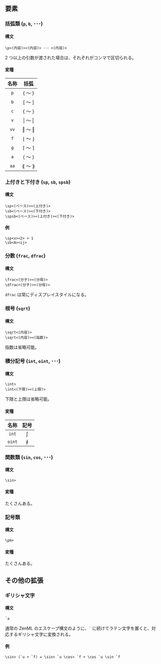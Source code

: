 ## 要素

### 括弧類 (`p`, `b`, ･･･)

#### 構文
```
\p<(内容)><(内容)> ･･･ <(内容)>
```

2 つ以上の引数が渡された場合は、それぞれがコンマで区切られる。

#### 変種
| 名称 | 括弧 |
|:----:|:----:|
| `p` | ( ～ ) |
| `b` | [ ～ ] |
| `c` | { ～ } |
| `v` | \| ～ \| |
| `vv` | ‖ ～ ‖ |
| `f` | ⌊ ～ ⌋ |
| `g` | ⌈ ～ ⌉ |
| `a` | ⟨ ～ ⟩ |
| `aa` | ⟪ ～ ⟫ |

### 上付きと下付き (`sp`, `sb`, `spsb`)

#### 構文
```
\sp<(ベース)><(上付き)>
\sb<(ベース)><(下付き)>
\spsb<(ベース)><(上付き)><(下付き)>
```

#### 例
```
\sp<x><2> + 1
\sb<A><ij>
```

### 分数 (`frac`, `dfrac`)

#### 構文
```
\frac<(分子)><(分母)>
\dfrac<(分子)><(分母)>
```

`dfrac` は常にディスプレイスタイルになる。

### 根号 (`sqrt`)

#### 構文
```
\sqrt<(内容)>
\sqrt<(内容)><(指数)>
```

指数は省略可能。

### 積分記号 (`int`, `oint`, ･･･)

#### 構文
``` 
\int>
\int<(下限)><(上限)>
```

下限と上限は省略可能。

#### 変種
| 名称 | 記号 |
|:----:|:----:|
| `int` | ∫ |
| `oint` | ∮ |

### 関数類 (`sin`, `cos`, ･･･)

#### 構文
```
\sin>
```

#### 変種
たくさんある。

### 記号類

#### 構文
```
\pm>
```

#### 変種
たくさんある。

## その他の拡張

### ギリシャ文字

#### 構文
```
`a
```

通常の ZenML のエスケープ構文のように、`` ` `` に続けてラテン文字を置くと、対応するギリシャ文字に変換される。

#### 例
```
\sin> (`u + `f) = \sin> `u \cos> `f + \cos `u \sin `f
```